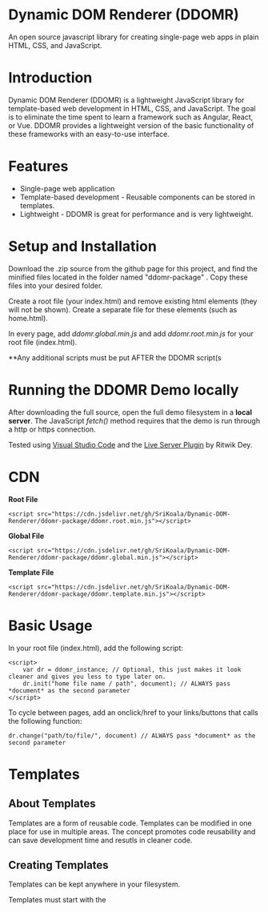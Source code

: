 # Dynamic DOM Renderer (DDOMR)
 An open source javascript library for creating single-page web apps in plain HTML, CSS, and JavaScript.

# Introduction
 Dynamic DOM Renderer (DDOMR) is a lightweight JavaScript library for template-based web development in HTML, CSS, and JavaScript. The goal is to eliminate the time spent to learn a framework such as Angular, React, or Vue. DDOMR provides a lightweight version of the basic functionality of these frameworks with an easy-to-use interface. 

# Features
 * Single-page web application
 * Template-based development - Reusable components can be stored in templates.
 * Lightweight - DDOMR is great for performance and is very lightweight.

# Setup and Installation
 Download the .zip source from the github page for this project, and find the minified files located in the folder named "ddomr-package" . Copy these files into your desired folder.

 Create a root file (your index.html) and remove existing html elements (they will not be shown). Create a separate file for these elements (such as home.html). 

 In every page, add *ddomr.global.min.js* and add *ddomr.root.min.js* for your root file (index.html).

 **Any additional scripts must be put AFTER the DDOMR script(s
 
# Running the DDOMR Demo locally
 After downloading the full source, open the full demo filesystem in a **local server**. The JavaScript *fetch()* method requires that the demo is run through a http or https connection. 

 Tested using [Visual Studio Code](https://code.visualstudio.com/) and the [Live Server Plugin](https://marketplace.visualstudio.com/items?itemName=ritwickdey.LiveServer) by Ritwik Dey. 

 # CDN

**Root File**

    <script src="https://cdn.jsdelivr.net/gh/SriKoala/Dynamic-DOM-Renderer/ddomr-package/ddomr.root.min.js"></script>

**Global File**

    <script src="https://cdn.jsdelivr.net/gh/SriKoala/Dynamic-DOM-Renderer/ddomr-package/ddomr.global.min.js"></script>

**Template File**

    <script src="https://cdn.jsdelivr.net/gh/SriKoala/Dynamic-DOM-Renderer/ddomr-package/ddomr.template.min.js"></script>

# Basic Usage

 In your root file (index.html), add the following script:

    <script>
        var dr = ddomr_instance; // Optional, this just makes it look cleaner and gives you less to type later on. 
        dr.init("home file name / path", document); // ALWAYS pass *document* as the second parameter 
    </script>

 To cycle between pages, add an onclick/href to your links/buttons that calls the following function: 

    dr.change("path/to/file/", document) // ALWAYS pass *document* as the second parameter

# Templates 

## About Templates
 Templates are a form of reusable code. Templates can be modified in one place for use in multiple areas. The concept promotes code reusability and can save development time and resutls in cleaner code. 

## Creating Templates
 Templates can be kept anywhere in your filesystem. 
 
 Templates must start with the <template> element and must have the *ddomr.template.min.js* script at the end of the file. 

 Example code: 

    <template>
        <footer>
            <h3>This is a component rendered from a template. See the project source at <a href="https://github.com/SriKoala/Dynamic-DOM-Renderer">https://github.com/SriKoala/Dynamic-DOM-Renderer</a></h3>
        </footer>
    </template>

    <script src="../../path/to/ddomr.template.min.js"></script>

## Using Templates
 Using templates in your HTML code is done with the <ddomr-template> element. The *template-src=* controls the path to the template resource file. Templates can be used in any part of the HTML, but they work best when used in the HTML body. 

 Example: 

    <ddomr-template template-src="./templates/footer.template.html"></ddomr-template>
    
# Javascript in DDOMR

All JavaScript must be included after *ddomr.global.min.js*. JavaScript that should be executed by DDOMR must have the *ddomr-script* classname. 

Do not include any other JS files in the root file. 

**Example Script (will be executed by DDOMR): **

    <script src="myscript.js" class="ddomr-script"></script>
    
**Example Script (will NOT be executed by DDOMR): **

    <script src="myscript.js"></script>

Example of navigation to *mypage.html*

    <a href="javascript:dr.change('mypage.html', document)">Click Me</a>



# Feedbump / Additional Info

This project was created by Sri from the Feedbump Team. You can find Feedbump at https://feedbump.app.


